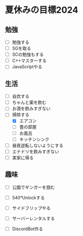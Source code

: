 # 夏休みの目標2024
## 勉強
- [ ] 勉強する
- [ ] SGを取る
- [ ] SCの勉強もする
- [ ] C++マスターする
- [ ] JavaScriptやる
## 生活
- [ ] 自炊する
- [ ] ちゃんと薬を飲む
- [ ] お酒を飲みすぎない
- [ ] 掃除する
  - [x] エアコン
  - [ ] 畳の部屋
  - [ ] お風呂
  - [ ] キッチンシンク 
- [ ] 昼夜逆転しないようにする
- [ ] エナドリを飲みすぎない
- [ ] 実家に帰る 
## 趣味     
- [ ] 公園でギンガーを掴む 
- [ ] 540°Unlockする
- [ ] サイドフリップやる
- [ ] サーバーレンタルする
- [ ] DiscordBot作る



